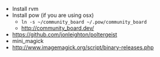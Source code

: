 * Install rvm
* Install pow (if you are using osx)
  * `ln -s ~/community_board ~/.pow/community_board`
  * http://community_board.dev/
* https://github.com/jonleighton/poltergeist
* mini_magick
 * http://www.imagemagick.org/script/binary-releases.php
